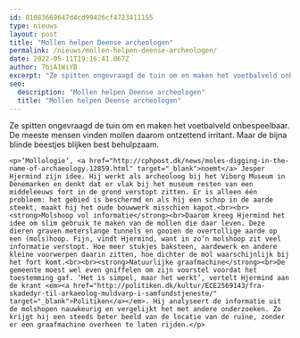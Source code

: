```yaml
---
id: 81083669647d4cd99426cf4723411155
type: nieuws
layout: post
title: "Mollen helpen Deense archeologen"
permalink: /nieuws/mollen-helpen-deense-archeologen/
date: 2022-05-11T19:16:41.067Z
author: 7biA1WiYB
excerpt: "Ze spitten ongevraagd de tuin om en maken het voetbalveld onbespeelbaar. De meeste mensen vinden mollen daarom ontzettend irritant. Maar de bijna blinde beestjes blijken best behulpzaam.   "
seo:
  description: "Mollen helpen Deense archeologen"
  title: "Mollen helpen Deense archeologen"
---
```

Ze spitten ongevraagd de tuin om en maken het voetbalveld onbespeelbaar. De meeste mensen vinden mollen daarom ontzettend irritant. Maar de bijna blinde beestjes blijken best behulpzaam.   

    <p>‘Mollologie’, <a href="http://cphpost.dk/news/moles-digging-in-the-name-of-archaeology.12859.html" target="_blank">noemt</a> Jesper Hjermind zijn idee. Hij werkt als archeoloog bij het Viborg Museum in Denemarken en denkt dat er vlak bij het museum resten van een middeleeuws fort in de grond verstopt zitten. Er is alleen één probleem: het gebied is beschermd en als hij een schop in de aarde steekt, maakt hij het oude bouwwerk misschien kapot.<br><br><strong>Molshoop vol informatie</strong><br>Daarom kreeg Hjermind het idee om slim gebruik te maken van de mollen die daar leven. Deze dieren graven meterslange tunnels en gooien de overtollige aarde op een (mols)hoop. Fijn, vindt Hjermind, want in zo’n molshoop zit veel informatie verstopt. Hoe meer stukjes baksteen, aardewerk en andere kleine voorwerpen daarin zitten, hoe dichter de mol waarschijnlijk bij het fort komt.<br><br><strong>Natuurlijke graafmachine</strong><br>De gemeente moest wel even gniffelen om zijn voorstel voordat het toestemming gaf. ‘Het is simpel, maar het werkt’, vertelt Hjermind aan de krant <em><a href="http://politiken.dk/kultur/ECE2569143/fra-skadedyr-til-arkaeolog-muldvarp-i-samfundstjeneste/" target="_blank">Politiken</a></em>. Hij analyseert de informatie uit de molshopen nauwkeurig en vergelijkt het met andere onderzoeken. Zo krijgt hij een steeds beter beeld van de locatie van de ruïne, zonder er een graafmachine overheen te laten rijden.</p>  
